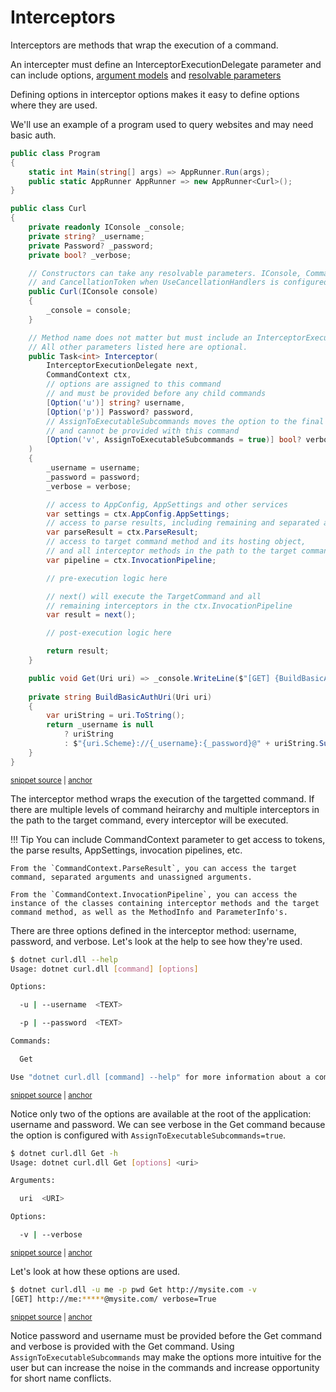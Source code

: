 # Interceptors

Interceptors are methods that wrap the execution of a command.

An intercepter must define an InterceptorExecutionDelegate parameter and can include options, 
[argument models](../Arguments/argument-models.md) and [resolvable parameters](../Extensibility/parameter-resolvers.md)

Defining options in interceptor options makes it easy to define options where they are used.

We'll use an example of a program used to query websites and may need basic auth.

<!-- snippet: getting-started-500-interceptors -->
<a id='snippet-getting-started-500-interceptors'></a>
```cs
public class Program
{
    static int Main(string[] args) => AppRunner.Run(args);
    public static AppRunner AppRunner => new AppRunner<Curl>();
}

public class Curl
{
    private readonly IConsole _console;
    private string? _username;
    private Password? _password;
    private bool? _verbose;

    // Constructors can take any resolvable parameters. IConsole, CommandContext, 
    // and CancellationToken when UseCancellationHandlers is configured.
    public Curl(IConsole console)
    {
        _console = console;
    }

    // Method name does not matter but must include an InterceptorExecutionDelegate parameter.
    // All other parameters listed here are optional.
    public Task<int> Interceptor(
        InterceptorExecutionDelegate next, 
        CommandContext ctx,
        // options are assigned to this command
        // and must be provided before any child commands
        [Option('u')] string? username,
        [Option('p')] Password? password,
        // AssignToExecutableSubcommands moves the option to the final commands
        // and cannot be provided with this command
        [Option('v', AssignToExecutableSubcommands = true)] bool? verbose
    )
    {
        _username = username;
        _password = password;
        _verbose = verbose;

        // access to AppConfig, AppSettings and other services
        var settings = ctx.AppConfig.AppSettings;
        // access to parse results, including remaining and separated arguments 
        var parseResult = ctx.ParseResult;
        // access to target command method and its hosting object,
        // and all interceptor methods in the path to the target command.
        var pipeline = ctx.InvocationPipeline;

        // pre-execution logic here

        // next() will execute the TargetCommand and all
        // remaining interceptors in the ctx.InvocationPipeline
        var result = next();

        // post-execution logic here

        return result;
    }

    public void Get(Uri uri) => _console.WriteLine($"[GET] {BuildBasicAuthUri(uri)} verbose={_verbose}");
    
    private string BuildBasicAuthUri(Uri uri)
    {
        var uriString = uri.ToString();
        return _username is null
            ? uriString
            : $"{uri.Scheme}://{_username}:{_password}@" + uriString.Substring(uri.Scheme.Length + 3);
    }
}
```
<sup><a href='https://github.com/bilal-fazlani/commanddotnet/blob/master/CommandDotNet.DocExamples/GettingStarted/Getting_Started_500_Interceptors.cs#L11-L79' title='Snippet source file'>snippet source</a> | <a href='#snippet-getting-started-500-interceptors' title='Start of snippet'>anchor</a></sup>
<!-- endSnippet -->

The interceptor method wraps the execution of the targetted command. 
If there are multiple levels of command heirarchy and multiple interceptors in the path to the target command, every interceptor will be executed.

!!! Tip
    You can include CommandContext parameter to get access to tokens, the parse results, AppSettings, invocation pipelines, etc.

    From the `CommandContext.ParseResult`, you can access the target command, separated arguments and unassigned arguments.

    From the `CommandContext.InvocationPipeline`, you can access the instance of the classes containing interceptor methods and the target command method, as well as the MethodInfo and ParameterInfo's.

There are three options defined in the interceptor method: username, password, and verbose.  Let's look at the help to see how they're used.

<!-- snippet: getting-started-500-interceptors-help -->
<a id='snippet-getting-started-500-interceptors-help'></a>
```bash
$ dotnet curl.dll --help
Usage: dotnet curl.dll [command] [options]

Options:

  -u | --username  <TEXT>

  -p | --password  <TEXT>

Commands:

  Get

Use "dotnet curl.dll [command] --help" for more information about a command.
```
<sup><a href='https://github.com/bilal-fazlani/commanddotnet/blob/master/CommandDotNet.DocExamples/BashSnippets/getting-started-500-interceptors-help.bash#L1-L16' title='Snippet source file'>snippet source</a> | <a href='#snippet-getting-started-500-interceptors-help' title='Start of snippet'>anchor</a></sup>
<!-- endSnippet -->

Notice only two of the options are available at the root of the application: username and password. We can see verbose in the Get command because the option is configured with `AssignToExecutableSubcommands=true`.

<!-- snippet: getting-started-500-interceptors-get-help -->
<a id='snippet-getting-started-500-interceptors-get-help'></a>
```bash
$ dotnet curl.dll Get -h
Usage: dotnet curl.dll Get [options] <uri>

Arguments:

  uri  <URI>

Options:

  -v | --verbose
```
<sup><a href='https://github.com/bilal-fazlani/commanddotnet/blob/master/CommandDotNet.DocExamples/BashSnippets/getting-started-500-interceptors-get-help.bash#L1-L12' title='Snippet source file'>snippet source</a> | <a href='#snippet-getting-started-500-interceptors-get-help' title='Start of snippet'>anchor</a></sup>
<!-- endSnippet -->

Let's look at how these options are used.

<!-- snippet: getting-started-500-interceptors-get -->
<a id='snippet-getting-started-500-interceptors-get'></a>
```bash
$ dotnet curl.dll -u me -p pwd Get http://mysite.com -v
[GET] http://me:*****@mysite.com/ verbose=True
```
<sup><a href='https://github.com/bilal-fazlani/commanddotnet/blob/master/CommandDotNet.DocExamples/BashSnippets/getting-started-500-interceptors-get.bash#L1-L4' title='Snippet source file'>snippet source</a> | <a href='#snippet-getting-started-500-interceptors-get' title='Start of snippet'>anchor</a></sup>
<!-- endSnippet -->

Notice password and username must be provided before the Get command and verbose is provided with the Get command.  Using `AssignToExecutableSubcommands` may make the options more intuitive for the user but can increase the noise in the commands and increase opportunity for short name conflicts.

